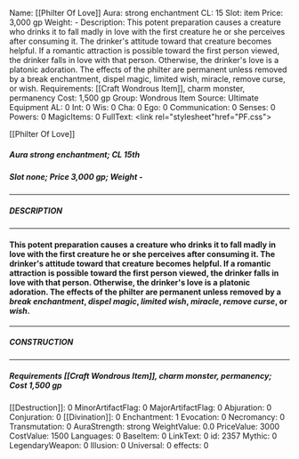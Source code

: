 Name: [[Philter Of Love]]
Aura: strong enchantment
CL: 15
Slot: item
Price: 3,000 gp
Weight: -
Description: This potent preparation causes a creature who drinks it to fall madly in love with the first creature he or she perceives after consuming it. The drinker's attitude toward that creature becomes helpful. If a romantic attraction is possible toward the first person viewed, the drinker falls in love with that person. Otherwise, the drinker's love is a platonic adoration. The effects of the philter are permanent unless removed by a break enchantment, dispel magic, limited wish, miracle, remove curse, or wish.
Requirements: [[Craft Wondrous Item]], charm monster, permanency
Cost: 1,500 gp
Group: Wondrous Item
Source: Ultimate Equipment
AL: 0
Int: 0
Wis: 0
Cha: 0
Ego: 0
Communication: 0
Senses: 0
Powers: 0
MagicItems: 0
FullText: <link rel="stylesheet"href="PF.css"><div class="heading"><p class="alignleft">[[Philter Of Love]]</p><div style="clear: both;"></div></div><div><h5><b>Aura </b>strong enchantment; <b>CL </b>15th</h5><h5><b>Slot </b>none; <b>Price </b>3,000 gp; <b>Weight </b>-</h5></div><hr/><div><h5><b>DESCRIPTION</b></h5></div><hr/><div><h4><p>This potent preparation causes a creature who drinks it to fall madly in love with the first creature he or she perceives after consuming it. The drinker's attitude toward that creature becomes helpful. If a romantic attraction is possible toward the first person viewed, the drinker falls in love with that person. Otherwise, the drinker's love is a platonic adoration. The effects of the philter are permanent unless removed by a <i>break enchantment</i>, <i>dispel magic</i>, <i>limited <i>wish</i></i>, <i>miracle</i>, <i>remove curse</i>, or <i>wish</i>.</p></h4></div><hr/><div><h5><b>CONSTRUCTION</b></h5></div><hr/><div><h5><b>Requirements </b>[[Craft Wondrous Item]], <i>charm monster</i>, <i>permanency</i>; <b>Cost </b>1,500 gp</h5></div>
[[Destruction]]: 0
MinorArtifactFlag: 0
MajorArtifactFlag: 0
Abjuration: 0
Conjuration: 0
[[Divination]]: 0
Enchantment: 1
Evocation: 0
Necromancy: 0
Transmutation: 0
AuraStrength: strong
WeightValue: 0.0
PriceValue: 3000
CostValue: 1500
Languages: 0
BaseItem: 0
LinkText: 0
id: 2357
Mythic: 0
LegendaryWeapon: 0
Illusion: 0
Universal: 0
effects: 0
